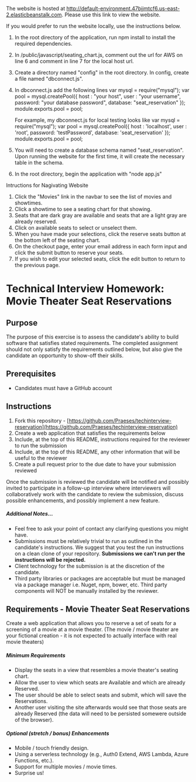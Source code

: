 The website is hosted at http://default-environment.47bjjmtcf6.us-east-2.elasticbeanstalk.com.
Please use this link to view the website.

If you would prefer to run the website locally, use the instructions below.
1) In the root directory of the application, run npm install to install the required dependencies.  
2) In /public/javascript/seating_chart.js, comment out the url for AWS on line 6 and comment in line 7 for the local host url.
3) Create a directory named "config" in the root directory.  In config, create a file named "dbconnect.js".  
4) In dbconnect.js add the following lines
    var mysql = require("mysql");
    var pool = mysql.createPool({
        host  : "your host",
        user  : "your username",
        password: "your database password",
        database: "seat_reservation"
    });
    module.exports.pool = pool;


    For example, my dbconnect.js for local testing looks like 
    var mysql = require("mysql");
    var pool = mysql.createPool({
        host  : 'localhost',
        user  : 'root',
        password: 'testPassword',
        database: 'seat_reservation'
    });
    module.exports.pool = pool;

5) You will need to create a database schema named "seat_reservation".  Upon running the website for the first time, it will create the necessary table in the schema.
6) In the root directory, begin the application with "node app.js"


Intructions for Nagivating Website
1) Click the "Movies" link in the navbar to see the list of movies and showtimes.
2) Click a showtime to see a seating chart for that showing.
3) Seats that are dark gray are available and seats that are a light gray are already reserved.
4) Click on available seats to select or unselect them.
5) When you have made your selections, click the reserve seats button at the bottom left of the seating chart.
6) On the checkout page, enter your email address in each form input and click the submit button to reserve your seats.
7) If you wish to edit your selected seats, click the edit button to return to the previous page.


# Technical Interview Homework: Movie Theater Seat Reservations

## Purpose
The purpose of this exercise is to assess the candidate's ability to build software that satisfies stated requirements. The completed assignment should not only satisfy the requirements outlined below, but also give the candidate an opportunity to show-off their skills.

## Prerequisites
- Candidates must have a GitHub account

## Instructions
1. Fork this repository - [https://github.com/Praeses/techinterview-reservation](https://github.com/Praeses/techinterview-reservation)
2. Create a web application that satisfies the requirements below
3. Include, at the top of this README, instructions required for the reviewer to run the submission
4. Include, at the top of this README, any other information that will be useful to the reviewer
5. Create a pull request prior to the due date to have your submission reviewed

Once the submission is reviewed the candidate will be notified and possibly invited to participate in a follow-up interview where interviewers will collaboratively work with the candidate to review the submission, discuss possible enhancements, and possibly implement a new feature. 

##### Additional Notes...
- Feel free to ask your point of contact any clarifying questions you might have. 
- Submissions must be relatively trivial to run as outlined in the candidate's instructions. We suggest that you test the run instructions on a clean clone of your repository. **Submissions we can't run per the instructions will be rejected.**
- Client technology for the submission is at the discretion of the candidate.
- Third party libraries or packages are acceptable but must be managed via a package manager i.e. Nuget, npm, bower, etc. Third party components will NOT be manually installed by the reviewer.

## Requirements - Movie Theater Seat Reservations
Create a web application that allows you to reserve a set of seats for a screening of a movie at a movie theater. (The movie / movie theater are your fictional creation - it is not expected to actually interface with real movie theaters)

##### Minimum Requirements
- Display the seats in a view that resembles a movie theater's seating chart.
- Allow the user to view which seats are Available and which are already Reserved.
- The user should be able to select seats and submit, which will save the Reservations.
- Another user visiting the site afterwards would see that those seats are already Reserved (the data will need to be persisted somewere outside of the browser).

##### Optional (stretch / bonus) Enhancements
- Mobile / touch friendly design.
- Using a serverless technology (e.g., Auth0 Extend, AWS Lambda, Azure Functions, etc.).
- Support for multiple movies / movie times. 
- Surprise us!

